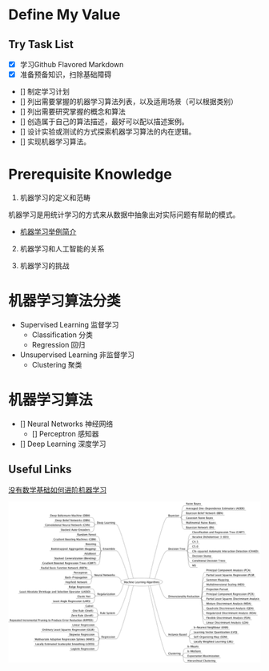 # Define My Value

## Try Task List

- [x] 学习Github Flavored Markdown
- [x] 准备预备知识，扫除基础障碍
- [] 制定学习计划
- [] 列出需要掌握的机器学习算法列表，以及适用场景（可以根据类别）
- [] 列出需要研究掌握的概念和算法
- [] 创造属于自己的算法描述，最好可以配以描述案例。
- [] 设计实验或测试的方式探索机器学习算法的内在逻辑。
- [] 实现机器学习算法。

# Prerequisite Knowledge

1. 机器学习的定义和范畴

机器学习是用统计学习的方式来从数据中抽象出对实际问题有帮助的模式。

- [机器学习举例简介](http://www.r2d3.us/visual-intro-to-machine-learning-part-1/) 

2. 机器学习和人工智能的关系

3. 机器学习的挑战

# 机器学习算法分类

- Supervised Learning 监督学习
    - Classification 分类
    - Regression 回归
- Unsupervised Learning 非监督学习
    - Clustering 聚类

# 机器学习算法
- [] Neural Networks 神经网络
    - [] Perceptron 感知器
- [] Deep Learning 深度学习   

## Useful Links

[没有数学基础如何进阶机器学习](http://machinelearningmastery.com/techniques-to-understand-machine-learning-algorithms-without-the-background-in-mathematics/)


![Machine Learning algorithms](/img/ml_algos.png)
